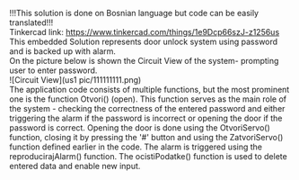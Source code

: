 !!!This solution is done on Bosnian language but code can be easily translated!!! <br>
Tinkercad link: https://www.tinkercad.com/things/1e9Dcp66szJ-z1256us <br>
This embedded Solution represents door unlock system using password and is backed up with alarm. <br>
On the picture below is shown the Circuit View of the system- prompting user to enter password. <br>
![Circuit View](us1 pic/111111111.png) <br>
The application code consists of multiple functions, but the most prominent one is the function Otvori() (open).
This function serves as the main role of the system - checking the correctness of the entered password and either triggering the alarm if the password is incorrect or opening the door if the password is correct. Opening the door is done using the OtvoriServo() function, closing it by pressing the '#' button and using the ZatvoriServo() function defined earlier in the code. The alarm is triggered using the reproducirajAlarm() function. The ocistiPodatke() function is used to delete entered data and enable new input.

